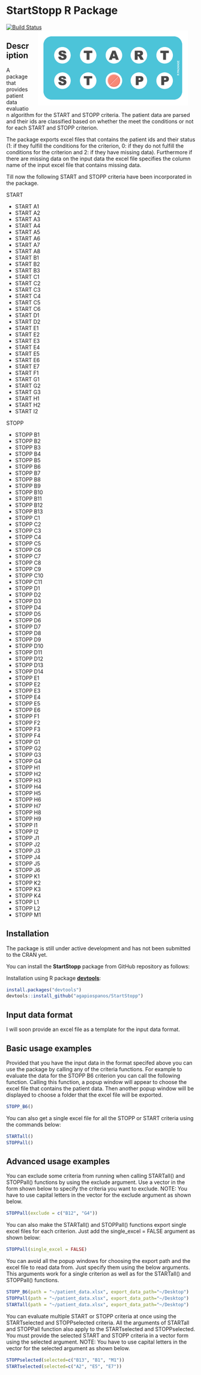 StartStopp R Package
================

[![Build Status](https://travis-ci.com/agapiospanos/StartStopp.svg?branch=master)](https://travis-ci.com/agapiospanos/StartStopp) <img src="man/figures/start-stopp-logo.png" width=400 align="right" style="margin-left:20px; margin-right: 20px;"/>

Description
-----------

A package that provides patient data evaluation algorithm for the START and STOPP criteria. The patient data are parsed and their ids are classified based on whether the meet the conditions or not for each START and STOPP criterion.

The package exports excel files that contains the patient ids and their status (1: if they fulfill the conditions for the criterion, 0: if they do not fulfill the conditions for the criterion and 2: if they have missing data). Furthermore if there are missing data on the input data the excel file specifies the column name of the input excel file that contains missing data.

Till now the following START and STOPP criteria have been incorporated in the package.

START

-   START A1
-   START A2
-   START A3
-   START A4
-   START A5
-   START A6
-   START A7
-   START A8
-   START B1
-   START B2
-   START B3
-   START C1
-   START C2
-   START C3
-   START C4
-   START C5
-   START C6
-   START D1
-   START D2
-   START E1
-   START E2
-   START E3
-   START E4
-   START E5
-   START E6
-   START E7
-   START F1
-   START G1
-   START G2
-   START G3
-   START H1
-   START H2
-   START I2

STOPP

-   STOPP B1
-   STOPP B2
-   STOPP B3
-   STOPP B4
-   STOPP B5
-   STOPP B6
-   STOPP B7
-   STOPP B8
-   STOPP B9
-   STOPP B10
-   STOPP B11
-   STOPP B12
-   STOPP B13
-   STOPP C1
-   STOPP C2
-   STOPP C3
-   STOPP C4
-   STOPP C5
-   STOPP C6
-   STOPP C7
-   STOPP C8
-   STOPP C9
-   STOPP C10
-   STOPP C11
-   STOPP D1
-   STOPP D2
-   STOPP D3
-   STOPP D4
-   STOPP D5
-   STOPP D6
-   STOPP D7
-   STOPP D8
-   STOPP D9
-   STOPP D10
-   STOPP D11
-   STOPP D12
-   STOPP D13
-   STOPP D14
-   STOPP E1
-   STOPP E2
-   STOPP E3
-   STOPP E4
-   STOPP E5
-   STOPP E6
-   STOPP F1
-   STOPP F2
-   STOPP F3
-   STOPP F4
-   STOPP G1
-   STOPP G2
-   STOPP G3
-   STOPP G4
-   STOPP H1
-   STOPP H2
-   STOPP H3
-   STOPP H4
-   STOPP H5
-   STOPP H6
-   STOPP H7
-   STOPP H8
-   STOPP H9
-   STOPP I1
-   STOPP I2
-   STOPP J1
-   STOPP J2
-   STOPP J3
-   STOPP J4
-   STOPP J5
-   STOPP J6
-   STOPP K1
-   STOPP K2
-   STOPP K3
-   STOPP K4
-   STOPP L1
-   STOPP L2
-   STOPP M1

Installation
------------

The package is still under active development and has not been submitted to the CRAN yet.

You can install the **StartStopp** package from GitHub repository as follows:

Installation using R package **[devtools](https://cran.r-project.org/package=devtools)**:

``` r
install.packages("devtools")
devtools::install_github("agapiospanos/StartStopp")
```

Input data format
-----------------

I will soon provide an excel file as a template for the input data format.

Basic usage examples
--------------------

Provided that you have the input data in the format specifed above you can use the package by calling any of the criteria functions. For example to evaluate the data for the STOPP B6 criterion you can call the following function. Calling this function, a popup window will appear to choose the excel file that contains the patient data. Then another popup window will be displayed to choose a folder that the excel file will be exported.

``` r
STOPP_B6()
```

You can also get a single excel file for all the STOPP or START criteria using the commands below:

``` r
STARTall()
STOPPall()
```

Advanced usage examples
-----------------------

You can exclude some criteria from running when calling STARTall() and STOPPall() functions by using the exclude argument. Use a vector in the form shown below to specify the criteria you want to exclude. NOTE: You have to use capital letters in the vector for the exclude argument as shown below.

``` r
STOPPall(exclude = c("B12", "G4"))
```

You can also make the STARTall() and STOPPall() functions export single excel files for each criterion. Just add the single\_excel = FALSE argument as shown below:

``` r
STOPPall(single_excel = FALSE)
```

You can avoid all the popup windows for choosing the export path and the excel file to read data from. Just specify them using the below arguments. This arguments work for a single criterion as well as for the STARTall() and STOPPall() functions.

``` r
STOPP_B6(path = "~/patient_data.xlsx", export_data_path="~/Desktop")
STOPPall(path = "~/patient_data.xlsx", export_data_path="~/Desktop")
STARTall(path = "~/patient_data.xlsx", export_data_path="~/Desktop")
```

You can evaluate multiple START or STOPP criteria at once using the STARTselected and STOPPselected criteria. All the arguments of STARTall and STOPPall function also apply to the STARTselected and STOPPselected. You must provide the selected START and STOPP criteria in a vector form using the selected argument. NOTE: You have to use capital letters in the vector for the selected argument as shown below.

``` r
STOPPselected(selected=c("B13", "B1", "M1"))
STARTselected(selected=c("A2", "E5", "E7"))
```
